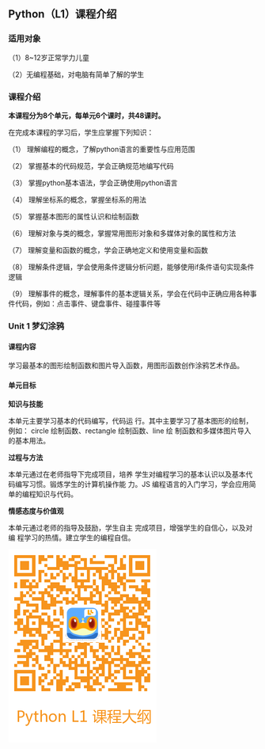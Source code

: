## Python（L1）课程介绍



### 适用对象

（1）8~12岁正常学力儿童

（2）无编程基础，对电脑有简单了解的学生

### 课程介绍

**本课程分为8个单元，每单元6个课时，共48课时。**

在完成本课程的学习后，学生应掌握下列知识：

（1）     理解编程的概念，了解python语言的重要性与应用范围

（2）     掌握基本的代码规范，学会正确规范地编写代码

（3）     掌握python基本语法，学会正确使用python语言

（4）     理解坐标系的概念，掌握坐标系的用法

（5）     掌握基本图形的属性认识和绘制函数

（6）     理解对象与类的概念，掌握常用图形对象和多媒体对象的属性和方法

（7）     理解变量和函数的概念，学会正确地定义和使用变量和函数

（8）     理解条件逻辑，学会使用条件逻辑分析问题，能够使用if条件语句实现条件逻辑

（9）     理解事件的概念，理解事件的基本逻辑关系，学会在代码中正确应用各种事件代码，例如：点击事件、键盘事件、碰撞事件等



### Unit 1 梦幻涂鸦

#### 课程内容

学习最基本的图形绘制函数和图片导入函数，用图形函数创作涂鸦艺术作品。

#### 单元目标

**知识与技能**

本单元主要学习基本的代码编写，代码运 行。其中主要学习了基本图形的绘制，例如： circle 绘制函数、rectangle   绘制函数、line 绘 制函数和多媒体图片导入的基本用法。

**过程与方法**

本单元通过在老师指导下完成项目，培养 学生对编程学习的基本认识以及基本代 码编写习惯。锻炼学生的计算机操作能 力。JS 编程语言的入门学习，学会应用简   单的编程知识与代码。

**情感态度与价值观**

  本单元通过老师的指导及鼓励，学生自主 完成项目，增强学生的自信心，以及对编 程学习的热情。建立学生的编程自信。

![js2](../images/python/python1.png)